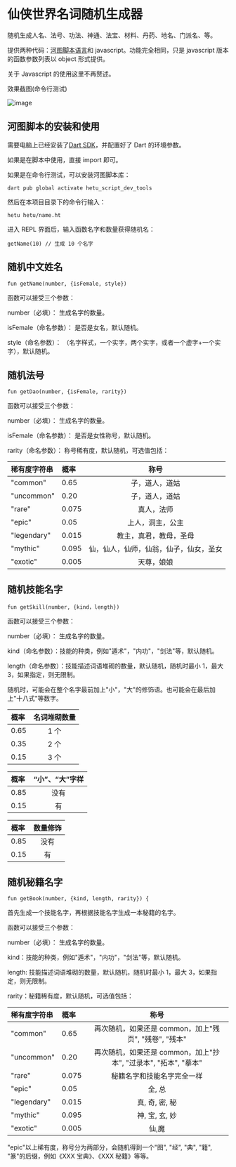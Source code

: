 # 仙侠世界名词随机生成器

随机生成人名、法号、功法、神通、法宝、材料、丹药、地名、门派名、等。

提供两种代码：[河图脚本语言](https://github.com/hetu-script/hetu-script)和 javascript。功能完全相同，只是 javascript 版本的函数参数列表以 object 形式提供。

关于 Javascript 的使用这里不再赘述。

效果截图(命令行测试)

![image](https://user-images.githubusercontent.com/2274141/146952590-ad2593e5-f5d7-4c66-aa7e-8678dcc2c170.png)

## 河图脚本的安装和使用

需要电脑上已经安装了[Dart SDK](https://gekorm.com/dart-windows/)，并配置好了 Dart 的环境参数。

如果是在脚本中使用，直接 import 即可。

如果是在命令行测试，可以安装河图脚本库：

```
dart pub global activate hetu_script_dev_tools
```

然后在本项目目录下的命令行输入：

```
hetu hetu/name.ht
```

进入 REPL 界面后，输入函数名字和数量获得随机名：

```
getName(10) // 生成 10 个名字
```

## 随机中文姓名

```
fun getName(number, {isFemale, style})
```

函数可以接受三个参数：

number（必填）： 生成名字的数量。

isFemale（命名参数）： 是否是女名，默认随机。

style（命名参数）： （名字样式，一个实字，两个实字，或者一个虚字+一个实字），默认随机。

## 随机法号

```
fun getDao(number, {isFemale, rarity})
```

函数可以接受三个参数：

number（必填）： 生成名字的数量。

isFemale（命名参数）： 是否是女性称号，默认随机。

rarity（命名参数）： 称号稀有度，默认随机，可选值包括：

| 稀有度字符串 | 概率  |                  称号                  |
| :----------- | :---- | :------------------------------------: |
| "common"     | 0.65  |             子，道人，道姑             |
| "uncommon"   | 0.20  |             子，道人，道姑             |
| "rare"       | 0.075 |               真人，法师               |
| "epic"       | 0.05  |            上人，洞主，公主            |
| "legendary"  | 0.015 |         教主，真君，教母，圣母         |
| "mythic"     | 0.095 | 仙，仙人，仙师，仙翁，仙子，仙女，圣女 |
| "exotic"     | 0.005 |               天尊，娘娘               |

## 随机技能名字

```
fun getSkill(number, {kind，length})
```

函数可以接受三个参数：

number（必填）： 生成名字的数量。

kind（命名参数）：技能的种类，例如"遁术"，"内功"，"剑法"等，默认随机。

length（命名参数）：技能描述词语堆砌的数量，默认随机，随机时最小 1，最大 3，如果指定，则无限制。

随机时，可能会在整个名字最前加上"小"，"大"的修饰语。也可能会在最后加上"十八式"等数字。

| 概率 | 名词堆砌数量 |
| :--- | :----------: |
| 0.65 |     1 个     |
| 0.35 |     2 个     |
| 0.15 |     3 个     |

| 概率 | “小”、“大”字样 |
| :--- | :------------: |
| 0.85 |      没有      |
| 0.15 |       有       |

| 概率 | 数量修饰 |
| :--- | :------: |
| 0.85 |   没有   |
| 0.15 |    有    |

## 随机秘籍名字

```
fun getBook(number, {kind, length, rarity}) {
```

首先生成一个技能名字，再根据技能名字生成一本秘籍的名字。

函数可以接受三个参数：

number（必填）： 生成名字的数量。

kind：技能的种类，例如"遁术"，"内功"，"剑法"等，默认随机。

length: 技能描述词语堆砌的数量，默认随机，随机时最小 1，最大 3，如果指定，则无限制。

rarity：秘籍稀有度，默认随机，可选值包括：

| 稀有度字符串 | 概率  |                              称号                               |
| :----------- | :---- | :-------------------------------------------------------------: |
| "common"     | 0.65  |      再次随机，如果还是 common，加上"残页", "残卷", "残本"      |
| "uncommon"   | 0.20  | 再次随机，如果还是 common，加上"抄本", "过录本", "拓本", "摹本" |
| "rare"       | 0.075 |                   秘籍名字和技能名字完全一样                    |
| "epic"       | 0.05  |                             全, 总                              |
| "legendary"  | 0.015 |                         真, 奇, 密, 秘                          |
| "mythic"     | 0.095 |                         神, 宝, 玄, 妙                          |
| "exotic"     | 0.005 |                              仙,魔                              |

"epic"以上稀有度，称号分为两部分，会随机得到一个"图", "经", "典", "籍", "篆"的后缀，例如《XXX 宝典》、《XXX 秘籍》等等。
